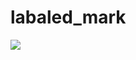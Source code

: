 # labaled_mark

![](http://www.plantuml.com/plantuml/svg/ROz1JiKm34JtEKMM_mlQ4x3uMwIkk43b9jCIaKILuqf5mDt1RHKA-hiPpVZPlXKXbYL54xA0HtAmpnqDY63xOQnzY6ekHJZaoGfMURI7sP9UtcTSjSWOmSWEb_8RNysNCIvIAROZmNf6Duonzy69wenL-f2cgeM6gbz1lYYfefJYNv0zUADfc2cXpFf18dw3tvRi0xMflVhVqsVR_Zdh53ND_orcfxQ7r_4xfTkFM5By1W00)